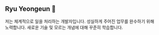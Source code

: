 ## Ryu Yeongeun 👋

저는 체계적으로 일을 처리하는 개발자입니다.
성실하게 주어진 업무를 완수하기 위해 노력합니다. 
새로운 기술 및 모르는 개념에 대해 꾸준히 학습합니다.
